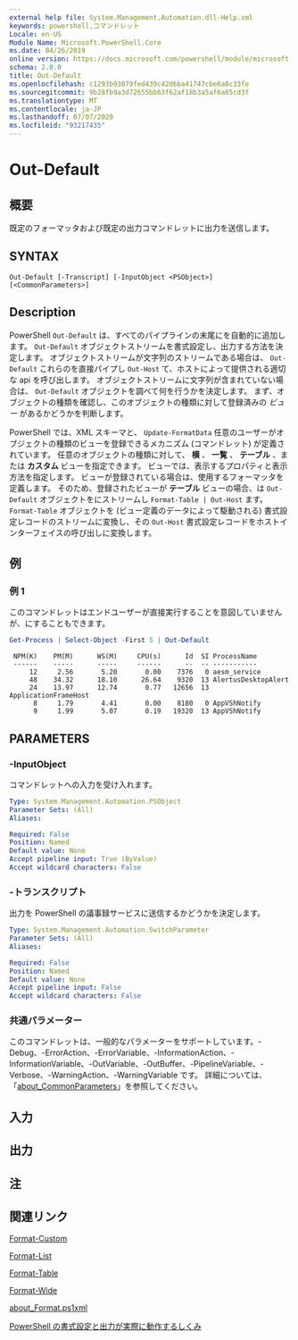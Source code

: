 ```yaml
---
external help file: System.Management.Automation.dll-Help.xml
keywords: powershell,コマンドレット
Locale: en-US
Module Name: Microsoft.PowerShell.Core
ms.date: 04/26/2019
online version: https://docs.microsoft.com/powershell/module/microsoft.powershell.core/out-default?view=powershell-7.1&WT.mc_id=ps-gethelp
schema: 2.0.0
title: Out-Default
ms.openlocfilehash: c1293b93079fed439c42d6ba41747cbe6a0c33fe
ms.sourcegitcommit: 9b28fb9a3d72655bb63f62af18b3a5af6a05cd3f
ms.translationtype: MT
ms.contentlocale: ja-JP
ms.lasthandoff: 07/07/2020
ms.locfileid: "93217435"
---
```

# Out-Default

## 概要
既定のフォーマッタおよび既定の出力コマンドレットに出力を送信します。

## SYNTAX

```
Out-Default [-Transcript] [-InputObject <PSObject>] [<CommonParameters>]
```

## Description

PowerShell `Out-Default` は、すべてのパイプラインの末尾にを自動的に追加します。 `Out-Default` オブジェクトストリームを書式設定し、出力する方法を決定します。 オブジェクトストリームが文字列のストリームである場合は、 `Out-Default` これらのを直接パイプし `Out-Host` て、ホストによって提供される適切な api を呼び出します。 オブジェクトストリームに文字列が含まれていない場合は、 `Out-Default` オブジェクトを調べて何を行うかを決定します。
まず、オブジェクトの種類を確認し、このオブジェクトの種類に対して登録済みの _ビュー_ があるかどうかを判断します。

PowerShell では、XML スキーマと、 `Update-FormatData` 任意のユーザーがオブジェクトの種類のビューを登録できるメカニズム (コマンドレット) が定義されています。 任意のオブジェクトの種類に対して、 **横** 、 **一覧** 、 **テーブル** 、または **カスタム** ビューを指定できます。 ビューでは、表示するプロパティと表示方法を指定します。 ビューが登録されている場合は、使用するフォーマッタを定義します。 そのため、登録されたビューが **テーブル** ビューの場合、は `Out-Default` オブジェクトをにストリームし `Format-Table | Out-Host` ます。 `Format-Table` オブジェクトを (ビュー定義のデータによって駆動される) 書式設定レコードのストリームに変換し、その `Out-Host` 書式設定レコードをホストインターフェイスの呼び出しに変換します。

## 例

### 例 1

このコマンドレットはエンドユーザーが直接実行することを意図していませんが、にすることもできます。

```powershell
Get-Process | Select-Object -First 5 | Out-Default
```

```Output
 NPM(K)    PM(M)      WS(M)     CPU(s)      Id  SI ProcessName
 ------    -----      -----     ------      --  -- -----------
     12     2.56       5.20       0.00    7376   0 aesm_service
     48    34.32      18.10      26.64    9320  13 AlertusDesktopAlert
     24    13.97      12.74       0.77   12656  13 ApplicationFrameHost
      8     1.79       4.41       0.00    8180   0 AppVShNotify
      9     1.99       5.07       0.19   19320  13 AppVShNotify
```

## PARAMETERS

### -InputObject

コマンドレットへの入力を受け入れます。

```yaml
Type: System.Management.Automation.PSObject
Parameter Sets: (All)
Aliases:

Required: False
Position: Named
Default value: None
Accept pipeline input: True (ByValue)
Accept wildcard characters: False
```

### -トランスクリプト

出力を PowerShell の議事録サービスに送信するかどうかを決定します。

```yaml
Type: System.Management.Automation.SwitchParameter
Parameter Sets: (All)
Aliases:

Required: False
Position: Named
Default value: None
Accept pipeline input: False
Accept wildcard characters: False
```

### 共通パラメーター

このコマンドレットは、一般的なパラメーターをサポートしています。-Debug、-ErrorAction、-ErrorVariable、-InformationAction、-InformationVariable、-OutVariable、-OutBuffer、-PipelineVariable、-Verbose、-WarningAction、-WarningVariable です。 詳細については、「[about_CommonParameters](https://go.microsoft.com/fwlink/?LinkID=113216)」を参照してください。

## 入力

## 出力

## 注

## 関連リンク

[Format-Custom](../Microsoft.PowerShell.Utility/Format-Custom.md)

[Format-List](../Microsoft.PowerShell.Utility/Format-List.md)

[Format-Table](../Microsoft.PowerShell.Utility/Format-Table.md)

[Format-Wide](../Microsoft.PowerShell.Utility/Format-Wide.md)

[about_Format.ps1xml](About/about_Format.ps1xml.md)

[PowerShell の書式設定と出力が実際に動作するしくみ](https://devblogs.microsoft.com/powershell/how-powershell-formatting-and-outputting-really-works/)

